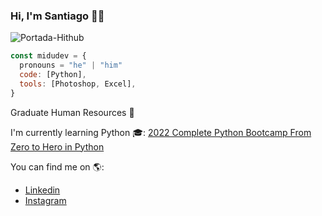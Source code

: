 ### Hi, I'm Santiago 👋😄

![Portada-Hithub](https://user-images.githubusercontent.com/109817000/181741577-49cd4988-b7dc-4d3d-916c-a3e7add4814f.jpg)

``` js
const midudev = {
  pronouns = "he" | "him"
  code: [Python],
  tools: [Photoshop, Excel],
}
``` 


Graduate Human Resources 👔

I'm currently learning Python 🎓:
[2022 Complete Python Bootcamp From Zero to Hero in Python](https://www.udemy.com/course/complete-python-bootcamp)

You can find me on 🌎:
- [Linkedin](https://www.linkedin.com/in/santiagogut)
- [Instagram](https://www.instagram.com/santugut)



